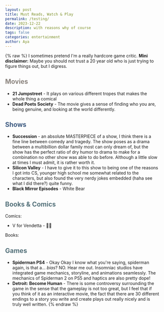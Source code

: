 ```yaml
---
layout: post
title: Must Reads, Watch & Play
permalink: /testing/
date: 2023-12-22
description: with reasons why of course
tags: false
categories: entertainment
author: Aya
---
```

{% raw %}
I sometimes pretend I'm a really hardcore game critic.
**Mini disclaimer:** Maybe you should not trust a 20 year old who is just trying to figure things out, but I digress.

## <span style="color: #8a837d;">Movies</span>
- **21 Jumpstreet** - It plays on various different tropes that makes the whole thing a comical
- **Dead Poets Society** - The movie gives a sense of finding who you are, being genuine, and looking at the world differently.

## <span style="color: #3d5a80;">Shows</span>
- **Succession** - an absolute MASTERPIECE of a show, I think there is a fine line between comedy and tragedy. The show poses as a drama between a multibillion dollar family most can only dream of, but the show has the perfect ratio of dry humor to drama to make for a combination no other show was able to do before. Although a little slow at times I must admit, it is rather worth it. 
- **Silicon Valley** - I have to give it to this show to being one of the reasons I got into CS, younger high school me somewhat related to the characters, but also found the very nerdy jokes embedded (haha see what I did there?) quite funny.
- **Black Mirror Episodes** - White Bear

## <span style="color: #54717a;">Books & Comics</span>
Comics:
- V for Vendetta - 🧠💥

Books:

## <span style="color: #54717a;">Games</span>
- **Spiderman PS4** - Okay Okay I know what you're saying, spiderman again, is that a... *bias*? NO. Hear me out. Insomniac studios have integrated game mechanics, storyline, and animations seamlessly. The mechanics of Spiderman 2 on PS5 and haptics are also pretty dope!
- **Detroit: Become Human** - There is some controversy surrounding the game in the sense that the gameplay is not too great, but I feel that if you think of it as an interactive movie, the fact that there are 30 different endings to a story you write and create plays out really nicely and is truly well written.
{% endraw %}

